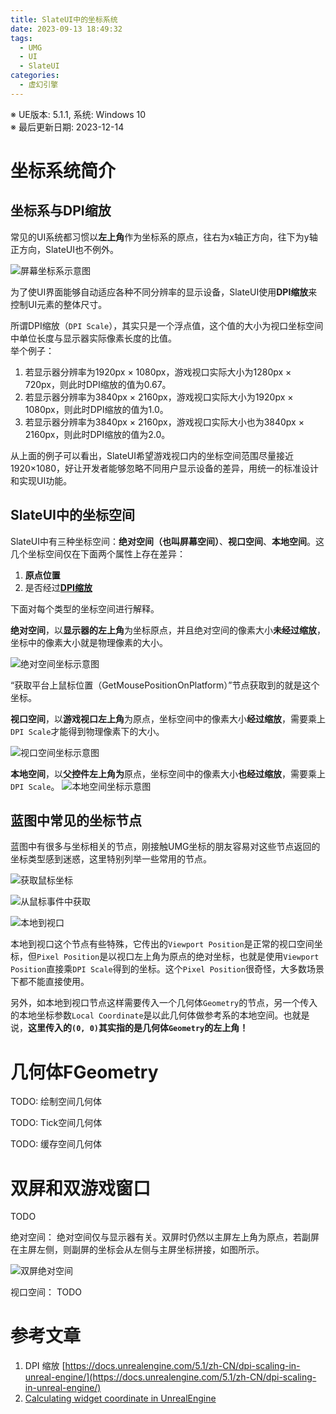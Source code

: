 ```yaml
---
title: SlateUI中的坐标系统
date: 2023-09-13 18:49:32
tags:
  - UMG
  - UI
  - SlateUI
categories:
  - 虚幻引擎
---
```


※ UE版本: 5.1.1, 系统: Windows 10  
※ 最后更新日期: 2023-12-14

# 坐标系统简介

## 坐标系与DPI缩放

常见的UI系统都习惯以**左上角**作为坐标系的原点，往右为x轴正方向，往下为y轴正方向，SlateUI也不例外。

![屏幕坐标系示意图](传统的屏幕坐标系.png)

为了使UI界面能够自动适应各种不同分辨率的显示设备，SlateUI使用**DPI缩放**来控制UI元素的整体尺寸。

所谓DPI缩放（`DPI Scale`），其实只是一个浮点值，这个值的大小为视口坐标空间中单位长度与显示器实际像素长度的比值。  
举个例子：

1. 若显示器分辨率为1920px × 1080px，游戏视口实际大小为1280px × 720px，则此时DPI缩放的值为0.67。
2. 若显示器分辨率为3840px × 2160px，游戏视口实际大小为1920px × 1080px，则此时DPI缩放的值为1.0。
3. 若显示器分辨率为3840px × 2160px，游戏视口实际大小也为3840px × 2160px，则此时DPI缩放的值为2.0。

从上面的例子可以看出，SlateUI希望游戏视口内的坐标空间范围尽量接近1920×1080，好让开发者能够忽略不同用户显示设备的差异，用统一的标准设计和实现UI功能。

## SlateUI中的坐标空间

SlateUI中有三种坐标空间：**绝对空间（也叫屏幕空间）**、**视口空间**、**本地空间**。这几个坐标空间仅在下面两个属性上存在差异：

1. **原点位置**
2. 是否经过[**DPI缩放**](TODO)

下面对每个类型的坐标空间进行解释。

**绝对空间**，以**显示器的左上角**为坐标原点，并且绝对空间的像素大小**未经过缩放**，坐标中的像素大小就是物理像素的大小。

![绝对空间坐标示意图](绝对空间.png)

“获取平台上鼠标位置（GetMousePositionOnPlatform）”节点获取到的就是这个坐标。

**视口空间**，以**游戏视口左上角**为原点，坐标空间中的像素大小**经过缩放**，需要乘上`DPI Scale`才能得到物理像素下的大小。

![视口空间坐标示意图](视口空间.png)

**本地空间**，以**父控件左上角为**原点，坐标空间中的像素大小**也经过缩放**，需要乘上`DPI Scale`。
![本地空间坐标示意图](本地空间.png)

## 蓝图中常见的坐标节点

蓝图中有很多与坐标相关的节点，刚接触UMG坐标的朋友容易对这些节点返回的坐标类型感到迷惑，这里特别列举一些常用的节点。

![获取鼠标坐标](鼠标坐标相关.png)

![从鼠标事件中获取](从鼠标事件中获取坐标.png)

![本地到视口](本地到视口节点.png)

本地到视口这个节点有些特殊，它传出的`Viewport Position`是正常的视口空间坐标，但`Pixel Position`是以视口左上角为原点的绝对坐标，也就是使用`Viewport Position`直接乘`DPI Scale`得到的坐标。这个`Pixel Position`很奇怪，大多数场景下都不能直接使用。

另外，如本地到视口节点这样需要传入一个几何体`Geometry`的节点，另一个传入的本地坐标参数`Local Coordinate`是以此几何体做参考系的本地空间。也就是说，**这里传入的`(0, 0)`其实指的是几何体`Geometry`的左上角！**

# 几何体FGeometry

TODO: 绘制空间几何体

TODO: Tick空间几何体

TODO: 缓存空间几何体


# 双屏和双游戏窗口
TODO

绝对空间：
绝对空间仅与显示器有关。双屏时仍然以主屏左上角为原点，若副屏在主屏左侧，则副屏的坐标会从左侧与主屏坐标拼接，如图所示。

![双屏绝对空间](双屏绝对空间.png)

视口空间：
TODO

# 参考文章

1. DPI 缩放 [https://docs.unrealengine.com/5.1/zh-CN/dpi-scaling-in-unreal-engine/](https://docs.unrealengine.com/5.1/zh-CN/dpi-scaling-in-unreal-engine/)
2. [Calculating widget coordinate in UnrealEngine](https://baemincheon.github.io/2020/02/09/unreal-widget-coordinate-system/)